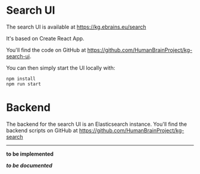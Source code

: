 # Search UI
The search UI is available at https://kg.ebrains.eu/search 

It's based on Create React App.

You'll find the code on GitHub at https://github.com/HumanBrainProject/kg-search-ui.

You can then simply start the UI locally with: 

```
npm install
npm run start
```

# Backend
The backend for the search UI is an Elasticsearch instance.
You'll find the backend scripts on GitHub at https://github.com/HumanBrainProject/kg-search

____

**to be implemented**

**_to be documented_**
